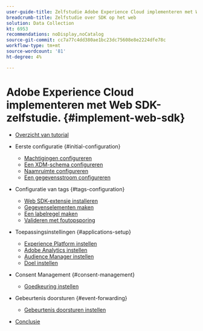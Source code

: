 ```yaml
---
user-guide-title: Zelfstudie Adobe Experience Cloud implementeren met Web SDK
breadcrumb-title: Zelfstudie over SDK op het web
solution: Data Collection
kt: 6953
recommendations: noDisplay,noCatalog
source-git-commit: cc7a77c4dd380ae1bc23dc75608e8e2224dfe78c
workflow-type: tm+mt
source-wordcount: '81'
ht-degree: 4%

---
```



# Adobe Experience Cloud implementeren met Web SDK-zelfstudie. {#implement-web-sdk}

+ [Overzicht van tutorial](overview.md)
+ Eerste configuratie {#initial-configuration}
   + [Machtigingen configureren](configure-permissions.md)
   + [Een XDM-schema configureren](configure-schemas.md)
   + [Naamruimte configureren](configure-identities.md)
   + [Een gegevensstroom configureren](configure-datastream.md)

+ Configuratie van tags {#tags-configuration}
   + [Web SDK-extensie installeren](install-web-sdk.md)
   + [Gegevenselementen maken](create-data-elements.md)
   + [Een labelregel maken](create-tag-rule.md)
   + [Valideren met foutopsporing](validate-with-debugger.md)

+ Toepassingsinstellingen {#applications-setup}
   + [Experience Platform instellen](setup-experience-platform.md)
   + [Adobe Analytics instellen](setup-analytics.md)
   + [Audience Manager instellen](setup-audience-manager.md)
   + [Doel instellen](setup-target.md)

+ Consent Management {#consent-management}
   + [Goedkeuring instellen](setup-consent.md)

+ Gebeurtenis doorsturen {#event-forwarding}
   + [Gebeurtenis doorsturen instellen](setup-event-forwarding.md)

+ [Conclusie](conclusion.md)

